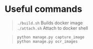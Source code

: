 # Useful commands

> `./build.sh` Builds docker image <br />
> `./attach.sh` Attach to docker shell <br />

> `python manage.py capture_image` <br />
> `python manage.py ocr_images` <br />
